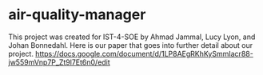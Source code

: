 # air-quality-manager
This project was created for IST-4-SOE by Ahmad Jammal, Lucy Lyon, and Johan Bonnedahl. Here is our paper that goes into further detail about our project.
https://docs.google.com/document/d/1LP8AEgRKhKySmmIacr88-jw559mVnp7P_Zt9l7Et6n0/edit
